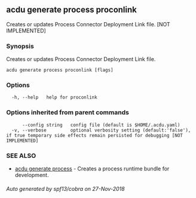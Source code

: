 ## acdu generate process proconlink

Creates or updates Process Connector Deployment Link file. [NOT IMPLEMENTED]

### Synopsis

Creates or updates Process Connector Deployment Link file.

```
acdu generate process proconlink [flags]
```

### Options

```
  -h, --help   help for proconlink
```

### Options inherited from parent commands

```
      --config string   config file (default is $HOME/.acdu.yaml)
  -v, --verbose         optional verbosity setting (default:'false'), if true temporary side effects remain persisted for debugging [NOT IMPLEMENTED]
```

### SEE ALSO

* [acdu generate process](acdu_generate_process.md)	 - Creates a process runtime bundle for development.

###### Auto generated by spf13/cobra on 27-Nov-2018
